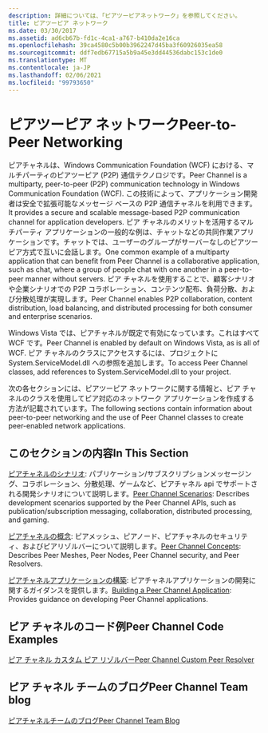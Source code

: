 ```yaml
---
description: 詳細については、「ピアツーピアネットワーク」を参照してください。
title: ピアツーピア ネットワーク
ms.date: 03/30/2017
ms.assetid: ad6cb67b-fd1c-4ca1-a767-b410da2e16ca
ms.openlocfilehash: 39ca4580c5b00b3962247d45ba3f60926035ea58
ms.sourcegitcommit: ddf7edb67715a5b9a45e3dd44536dabc153c1de0
ms.translationtype: MT
ms.contentlocale: ja-JP
ms.lasthandoff: 02/06/2021
ms.locfileid: "99793650"
---
```

# <a name="peer-to-peer-networking"></a><span data-ttu-id="1a4c8-103">ピアツーピア ネットワーク</span><span class="sxs-lookup"><span data-stu-id="1a4c8-103">Peer-to-Peer Networking</span></span>

<span data-ttu-id="1a4c8-104">ピアチャネルは、Windows Communication Foundation (WCF) における、マルチパーティのピアツーピア (P2P) 通信テクノロジです。</span><span class="sxs-lookup"><span data-stu-id="1a4c8-104">Peer Channel is a multiparty, peer-to-peer (P2P) communication technology in Windows Communication Foundation (WCF).</span></span> <span data-ttu-id="1a4c8-105">この技術によって、アプリケーション開発者は安全で拡張可能なメッセージ ベースの P2P 通信チャネルを利用できます。</span><span class="sxs-lookup"><span data-stu-id="1a4c8-105">It provides a secure and scalable message-based P2P communication channel for application developers.</span></span> <span data-ttu-id="1a4c8-106">ピア チャネルのメリットを活用するマルチパーティ アプリケーションの一般的な例は、チャットなどの共同作業アプリケーションです。チャットでは、ユーザーのグループがサーバーなしのピアツーピア方式で互いに会話します。</span><span class="sxs-lookup"><span data-stu-id="1a4c8-106">One common example of a multiparty application that can benefit from Peer Channel is a collaborative application, such as chat, where a group of people chat with one another in a peer-to-peer manner without servers.</span></span> <span data-ttu-id="1a4c8-107">ピア チャネルを使用することで、顧客シナリオや企業シナリオでの P2P コラボレーション、コンテンツ配布、負荷分散、および分散処理が実現します。</span><span class="sxs-lookup"><span data-stu-id="1a4c8-107">Peer Channel enables P2P collaboration, content distribution, load balancing, and distributed processing for both consumer and enterprise scenarios.</span></span>  
  
 <span data-ttu-id="1a4c8-108">Windows Vista では、ピアチャネルが既定で有効になっています。これはすべて WCF です。</span><span class="sxs-lookup"><span data-stu-id="1a4c8-108">Peer Channel is enabled by default on Windows Vista, as is all of WCF.</span></span> <span data-ttu-id="1a4c8-109">ピア チャネルのクラスにアクセスするには、プロジェクトに System.ServiceModel.dll への参照を追加します。</span><span class="sxs-lookup"><span data-stu-id="1a4c8-109">To access Peer Channel classes, add references to System.ServiceModel.dll to your project.</span></span>  
  
 <span data-ttu-id="1a4c8-110">次の各セクションには、ピアツーピア ネットワークに関する情報と、ピア チャネルのクラスを使用してピア対応のネットワーク アプリケーションを作成する方法が記載されています。</span><span class="sxs-lookup"><span data-stu-id="1a4c8-110">The following sections contain information about peer-to-peer networking and the use of Peer Channel classes to create peer-enabled network applications.</span></span>  
  
## <a name="in-this-section"></a><span data-ttu-id="1a4c8-111">このセクションの内容</span><span class="sxs-lookup"><span data-stu-id="1a4c8-111">In This Section</span></span>  

 <span data-ttu-id="1a4c8-112">[ピアチャネルのシナリオ](peer-channel-scenarios.md): パブリケーション/サブスクリプションメッセージング、コラボレーション、分散処理、ゲームなど、ピアチャネル api でサポートされる開発シナリオについて説明します。</span><span class="sxs-lookup"><span data-stu-id="1a4c8-112">[Peer Channel Scenarios](peer-channel-scenarios.md):  Describes development scenarios supported by the Peer Channel APIs, such as publication/subscription messaging, collaboration, distributed processing, and gaming.</span></span>  
  
 <span data-ttu-id="1a4c8-113">[ピアチャネルの概念](peer-channel-concepts.md): ピアメッシュ、ピアノード、ピアチャネルのセキュリティ、およびピアリゾルバーについて説明します。</span><span class="sxs-lookup"><span data-stu-id="1a4c8-113">[Peer Channel Concepts](peer-channel-concepts.md):  Describes Peer Meshes, Peer Nodes, Peer Channel security, and Peer Resolvers.</span></span>  
  
 <span data-ttu-id="1a4c8-114">[ピアチャネルアプリケーションの構築](building-a-peer-channel-application.md): ピアチャネルアプリケーションの開発に関するガイダンスを提供します。</span><span class="sxs-lookup"><span data-stu-id="1a4c8-114">[Building a Peer Channel Application](building-a-peer-channel-application.md):  Provides guidance on developing Peer Channel applications.</span></span>  
  
## <a name="peer-channel-code-examples"></a><span data-ttu-id="1a4c8-115">ピア チャネルのコード例</span><span class="sxs-lookup"><span data-stu-id="1a4c8-115">Peer Channel Code Examples</span></span>  

 <span data-ttu-id="1a4c8-116">[ピア チャネル カスタム ピア リゾルバー](/previous-versions/dotnet/netframework-3.5/ms751466(v=vs.90))</span><span class="sxs-lookup"><span data-stu-id="1a4c8-116">[Peer Channel Custom Peer Resolver](/previous-versions/dotnet/netframework-3.5/ms751466(v=vs.90))</span></span>  
  
## <a name="peer-channel-team-blog"></a><span data-ttu-id="1a4c8-117">ピア チャネル チームのブログ</span><span class="sxs-lookup"><span data-stu-id="1a4c8-117">Peer Channel Team blog</span></span>  

 [<span data-ttu-id="1a4c8-118">ピアチャネルチームのブログ</span><span class="sxs-lookup"><span data-stu-id="1a4c8-118">Peer Channel Team Blog</span></span>](/archive/blogs/peerchan/)
